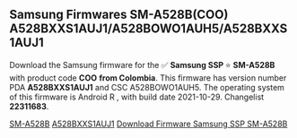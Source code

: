 <h2>Samsung Firmwares SM-A528B(COO) A528BXXS1AUJ1/A528BOWO1AUH5/A528BXXS1AUJ1</h2>
Download the Samsung firmware for the ✅ <strong>Samsung SSP </strong> ⭐ <strong>SM-A528B</strong> with product code <strong>COO</strong> <strong> from Colombia</strong>. This firmware has version number PDA <strong>A528BXXS1AUJ1</strong> and CSC A528BOWO1AUH5. The operating system of this firmware is Android R , with build date 2021-10-29. Changelist <strong>22311683</strong>.


[SM-A528B](https://samfirm.shop/samsung/model/SM-A528B)
[A528BXXS1AUJ1](https://samfirm.shop/samsung/pda/A528BXXS1AUJ1)
[Download Firmware Samsung SSP SM-A528B](https://samfirm.shop/samsung/firmware/469465)
